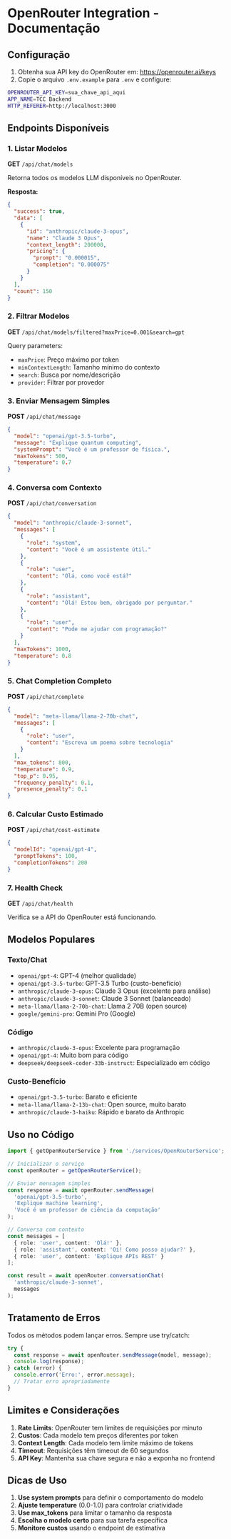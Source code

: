 # OpenRouter Integration - Documentação

## Configuração

1. Obtenha sua API key do OpenRouter em: https://openrouter.ai/keys
2. Copie o arquivo `.env.example` para `.env` e configure:

```bash
OPENROUTER_API_KEY=sua_chave_api_aqui
APP_NAME=TCC Backend
HTTP_REFERER=http://localhost:3000
```

## Endpoints Disponíveis

### 1. Listar Modelos
**GET** `/api/chat/models`

Retorna todos os modelos LLM disponíveis no OpenRouter.

**Resposta:**
```json
{
  "success": true,
  "data": [
    {
      "id": "anthropic/claude-3-opus",
      "name": "Claude 3 Opus",
      "context_length": 200000,
      "pricing": {
        "prompt": "0.000015",
        "completion": "0.000075"
      }
    }
  ],
  "count": 150
}
```

### 2. Filtrar Modelos
**GET** `/api/chat/models/filtered?maxPrice=0.001&search=gpt`

Query parameters:
- `maxPrice`: Preço máximo por token
- `minContextLength`: Tamanho mínimo do contexto
- `search`: Busca por nome/descrição
- `provider`: Filtrar por provedor

### 3. Enviar Mensagem Simples
**POST** `/api/chat/message`

```json
{
  "model": "openai/gpt-3.5-turbo",
  "message": "Explique quantum computing",
  "systemPrompt": "Você é um professor de física.",
  "maxTokens": 500,
  "temperature": 0.7
}
```

### 4. Conversa com Contexto
**POST** `/api/chat/conversation`

```json
{
  "model": "anthropic/claude-3-sonnet",
  "messages": [
    {
      "role": "system",
      "content": "Você é um assistente útil."
    },
    {
      "role": "user",
      "content": "Olá, como você está?"
    },
    {
      "role": "assistant", 
      "content": "Olá! Estou bem, obrigado por perguntar."
    },
    {
      "role": "user",
      "content": "Pode me ajudar com programação?"
    }
  ],
  "maxTokens": 1000,
  "temperature": 0.8
}
```

### 5. Chat Completion Completo
**POST** `/api/chat/complete`

```json
{
  "model": "meta-llama/llama-2-70b-chat",
  "messages": [
    {
      "role": "user",
      "content": "Escreva um poema sobre tecnologia"
    }
  ],
  "max_tokens": 800,
  "temperature": 0.9,
  "top_p": 0.95,
  "frequency_penalty": 0.1,
  "presence_penalty": 0.1
}
```

### 6. Calcular Custo Estimado
**POST** `/api/chat/cost-estimate`

```json
{
  "modelId": "openai/gpt-4",
  "promptTokens": 100,
  "completionTokens": 200
}
```

### 7. Health Check
**GET** `/api/chat/health`

Verifica se a API do OpenRouter está funcionando.

## Modelos Populares

### Texto/Chat
- `openai/gpt-4`: GPT-4 (melhor qualidade)
- `openai/gpt-3.5-turbo`: GPT-3.5 Turbo (custo-benefício)
- `anthropic/claude-3-opus`: Claude 3 Opus (excelente para análise)
- `anthropic/claude-3-sonnet`: Claude 3 Sonnet (balanceado)
- `meta-llama/llama-2-70b-chat`: Llama 2 70B (open source)
- `google/gemini-pro`: Gemini Pro (Google)

### Código
- `anthropic/claude-3-opus`: Excelente para programação
- `openai/gpt-4`: Muito bom para código
- `deepseek/deepseek-coder-33b-instruct`: Especializado em código

### Custo-Benefício
- `openai/gpt-3.5-turbo`: Barato e eficiente
- `meta-llama/llama-2-13b-chat`: Open source, muito barato
- `anthropic/claude-3-haiku`: Rápido e barato da Anthropic

## Uso no Código

```typescript
import { getOpenRouterService } from './services/OpenRouterService';

// Inicializar o serviço
const openRouter = getOpenRouterService();

// Enviar mensagem simples
const response = await openRouter.sendMessage(
  'openai/gpt-3.5-turbo',
  'Explique machine learning',
  'Você é um professor de ciência da computação'
);

// Conversa com contexto
const messages = [
  { role: 'user', content: 'Olá!' },
  { role: 'assistant', content: 'Oi! Como posso ajudar?' },
  { role: 'user', content: 'Explique APIs REST' }
];

const result = await openRouter.conversationChat(
  'anthropic/claude-3-sonnet',
  messages
);
```

## Tratamento de Erros

Todos os métodos podem lançar erros. Sempre use try/catch:

```typescript
try {
  const response = await openRouter.sendMessage(model, message);
  console.log(response);
} catch (error) {
  console.error('Erro:', error.message);
  // Tratar erro apropriadamente
}
```

## Limites e Considerações

1. **Rate Limits**: OpenRouter tem limites de requisições por minuto
2. **Custos**: Cada modelo tem preços diferentes por token
3. **Context Length**: Cada modelo tem limite máximo de tokens
4. **Timeout**: Requisições têm timeout de 60 segundos
5. **API Key**: Mantenha sua chave segura e não a exponha no frontend

## Dicas de Uso

1. **Use system prompts** para definir o comportamento do modelo
2. **Ajuste temperature** (0.0-1.0) para controlar criatividade
3. **Use max_tokens** para limitar o tamanho da resposta
4. **Escolha o modelo certo** para sua tarefa específica
5. **Monitore custos** usando o endpoint de estimativa
